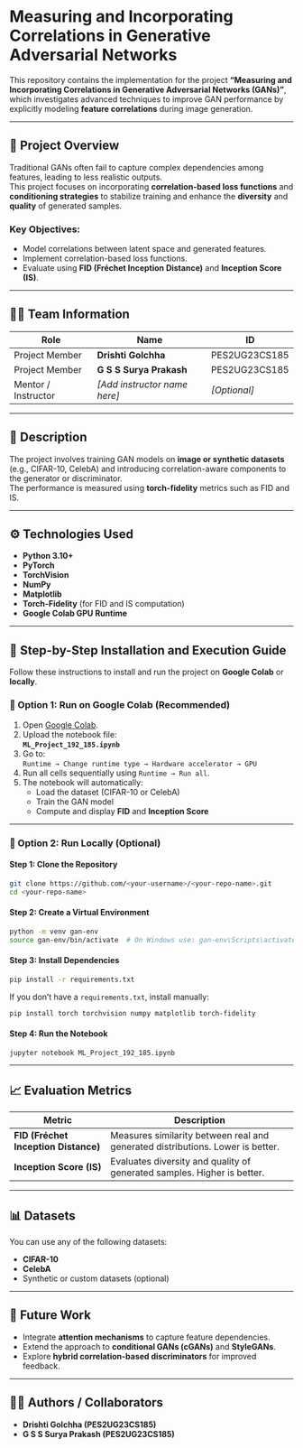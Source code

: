 # Measuring and Incorporating Correlations in Generative Adversarial Networks

This repository contains the implementation for the project **“Measuring and Incorporating Correlations in Generative Adversarial Networks (GANs)”**, which investigates advanced techniques to improve GAN performance by explicitly modeling **feature correlations** during image generation.

---

## 🧠 Project Overview

Traditional GANs often fail to capture complex dependencies among features, leading to less realistic outputs.  
This project focuses on incorporating **correlation-based loss functions** and **conditioning strategies** to stabilize training and enhance the **diversity** and **quality** of generated samples.

### Key Objectives:
- Model correlations between latent space and generated features.  
- Implement correlation-based loss functions.  
- Evaluate using **FID (Fréchet Inception Distance)** and **Inception Score (IS)**.

---

## 👨‍💻 Team Information

| Role | Name | ID |
|------|------|----|
| Project Member | **Drishti Golchha** | PES2UG23CS185 |
| Project Member | **G S S Surya Prakash** | PES2UG23CS185 |
| Mentor / Instructor | *[Add instructor name here]* | *[Optional]* |

---

## 🧩 Description

The project involves training GAN models on **image or synthetic datasets** (e.g., CIFAR-10, CelebA) and introducing correlation-aware components to the generator or discriminator.  
The performance is measured using **torch-fidelity** metrics such as FID and IS.

---

## ⚙️ Technologies Used

- **Python 3.10+**
- **PyTorch**
- **TorchVision**
- **NumPy**
- **Matplotlib**
- **Torch-Fidelity** (for FID and IS computation)
- **Google Colab GPU Runtime**

---

## 🚀 Step-by-Step Installation and Execution Guide

Follow these instructions to install and run the project on **Google Colab** or **locally**.

### 🔹 Option 1: Run on Google Colab (Recommended)
1. Open [Google Colab](https://colab.research.google.com/).
2. Upload the notebook file:  
   **`ML_Project_192_185.ipynb`**
3. Go to:  
   `Runtime → Change runtime type → Hardware accelerator → GPU`
4. Run all cells sequentially using `Runtime → Run all`.
5. The notebook will automatically:
   - Load the dataset (CIFAR-10 or CelebA)
   - Train the GAN model
   - Compute and display **FID** and **Inception Score**

---

### 🔹 Option 2: Run Locally (Optional)

#### Step 1: Clone the Repository
```bash
git clone https://github.com/<your-username>/<your-repo-name>.git
cd <your-repo-name>
```

#### Step 2: Create a Virtual Environment
```bash
python -m venv gan-env
source gan-env/bin/activate  # On Windows use: gan-env\Scripts\activate
```

#### Step 3: Install Dependencies
```bash
pip install -r requirements.txt
```

If you don’t have a `requirements.txt`, install manually:
```bash
pip install torch torchvision numpy matplotlib torch-fidelity
```

#### Step 4: Run the Notebook
```bash
jupyter notebook ML_Project_192_185.ipynb
```

---

## 📈 Evaluation Metrics

| Metric | Description |
|---------|--------------|
| **FID (Fréchet Inception Distance)** | Measures similarity between real and generated distributions. Lower is better. |
| **Inception Score (IS)** | Evaluates diversity and quality of generated samples. Higher is better. |

---

## 📊 Datasets

You can use any of the following datasets:
- **CIFAR-10**
- **CelebA**
- Synthetic or custom datasets (optional)

---

## 🔮 Future Work

- Integrate **attention mechanisms** to capture feature dependencies.  
- Extend the approach to **conditional GANs (cGANs)** and **StyleGANs**.  
- Explore **hybrid correlation-based discriminators** for improved feedback.

---
## 👩‍💻 Authors / Collaborators

- **Drishti Golchha (PES2UG23CS185)**  
- **G S S Surya Prakash (PES2UG23CS185)**  
